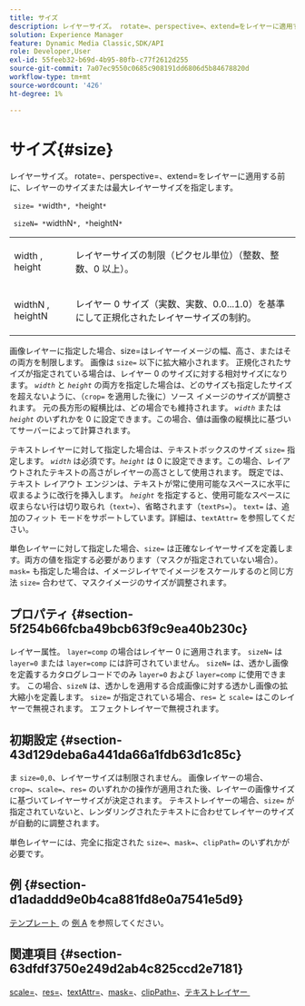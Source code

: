 ```yaml
---
title: サイズ
description: レイヤーサイズ。 rotate=、perspective=、extend=をレイヤーに適用する前に、レイヤーのサイズまたは最大レイヤーサイズを指定します。
solution: Experience Manager
feature: Dynamic Media Classic,SDK/API
role: Developer,User
exl-id: 55feeb32-b69d-4b95-80fb-c77f2612d255
source-git-commit: 7a07ec9550c0685c908191dd6806d5b84678820d
workflow-type: tm+mt
source-wordcount: '426'
ht-degree: 1%

---
```


# サイズ{#size}

レイヤーサイズ。 rotate=、perspective=、extend=をレイヤーに適用する前に、レイヤーのサイズまたは最大レイヤーサイズを指定します。

` size= *`width`*, *`height`*`

` sizeN= *`widthN`*, *`heightN`*`

<table id="simpletable_FBE17D736F93485AA0053BF447B4CC9F"> 
 <tr class="strow"> 
  <td class="stentry"> <p> <span class="codeph"> <span class="varname"> width </span>, <span class="varname"> height </span> </span> </p> </td> 
  <td class="stentry"> <p>レイヤーサイズの制限（ピクセル単位）（整数、整数、0 以上）。 </p> </td> 
 </tr> 
 <tr class="strow"> 
  <td class="stentry"> <p> <span class="codeph"> <span class="varname"> widthN </span>, <span class="varname"> heightN </span> </span> </p> </td> 
  <td class="stentry"> <p>レイヤー 0 サイズ（実数、実数、0.0...1.0）を基準にして正規化されたレイヤーサイズの制約。 </p> </td> 
 </tr> 
</table>

画像レイヤーに指定した場合、size=はレイヤーイメージの幅、高さ、またはその両方を制限します。 画像は `size=` 以下に拡大縮小されます。 正規化されたサイズが指定されている場合は、レイヤー 0 のサイズに対する相対サイズになります。 *`width`* と *`height`* の両方を指定した場合は、どのサイズも指定したサイズを超えないように、（`crop=` を適用した後に）ソース イメージのサイズが調整されます。 元の長方形の縦横比は、どの場合でも維持されます。 *`width`* または *`height`* のいずれかを 0 に設定できます。この場合、値は画像の縦横比に基づいてサーバーによって計算されます。

テキストレイヤーに対して指定した場合は、テキストボックスのサイズ `size=` 指定します。 *`width`* は必須です。*`height`* は 0 に設定できます。この場合、レイアウトされたテキストの高さがレイヤーの高さとして使用されます。 既定では、テキスト レイアウト エンジンは、テキストが常に使用可能なスペースに水平に収まるように改行を挿入します。 *`height`* を指定すると、使用可能なスペースに収まらない行は切り取られ（`text=`）、省略されます（`textPs=`）。 `text=` は、追加のフィット モードをサポートしています。詳細は、`textAttr=` を参照してください。

単色レイヤーに対して指定した場合、`size=` は正確なレイヤーサイズを定義します。両方の値を指定する必要があります（マスクが指定されていない場合）。 `mask=` も指定した場合は、イメージレイヤでイメージをスケールするのと同じ方法 `size=` 合わせて、マスクイメージのサイズが調整されます。

## プロパティ {#section-5f254b66fcba49bcb63f9c9ea40b230c}

レイヤー属性。 `layer=comp` の場合はレイヤー 0 に適用されます。 `sizeN=` は `layer=0` または `layer=comp` には許可されていません。 `sizeN=` は、透かし画像を定義するカタログレコードでのみ `layer=0` および `layer=comp` に使用できます。 この場合、`sizeN` は、透かしを適用する合成画像に対する透かし画像の拡大縮小を定義します。 `size=` が指定されている場合、`res=` と `scale=` はこのレイヤーで無視されます。 エフェクトレイヤーで無視されます。

## 初期設定 {#section-43d129deba6a441da66a1fdb63d1c85c}

ま `size=0,0`、レイヤーサイズは制限されません。 画像レイヤーの場合、`crop=`、`scale=`、`res=` のいずれかの操作が適用された後、レイヤーの画像サイズに基づいてレイヤーサイズが決定されます。 テキストレイヤーの場合、`size=` が指定されていないと、レンダリングされたテキストに合わせてレイヤーのサイズが自動的に調整されます。

単色レイヤーには、完全に指定された `size=`、`mask=`、`clipPath=` のいずれかが必要です。

## 例 {#section-d1adaddd9e0b4ca881fd8e0a7541e5d9}

[&#x200B; テンプレート &#x200B;](../../../../../is-api/http-ref/image-serving-api-ref/c-http-protocol-reference/c-templates/r-example-a.md#reference-c78ea82e8a1646738e764fa6685dfbac) の [&#x200B; 例 A](../../../../../is-api/http-ref/image-serving-api-ref/c-http-protocol-reference/c-templates/c-templates.md#concept-3cd2d2adae0e41b2979b9640244d4d3e) を参照してください。

## 関連項目 {#section-63dfdf3750e249d2ab4c825ccd2e7181}

[scale=](../../../../../is-api/http-ref/image-serving-api-ref/c-http-protocol-reference/c-command-reference/r-is-http-scale.md#reference-098c30cea1764f189e6f7c7e400cc065)、[res=](../../../../../is-api/http-ref/image-serving-api-ref/c-http-protocol-reference/c-command-reference/r-res.md#reference-3d6fe416801148dea0f786f2b5169e55)、[textAttr=](../../../../../is-api/http-ref/image-serving-api-ref/c-http-protocol-reference/c-command-reference/r-textattr.md#reference-ff00484fa3244286abeff34911f7ec0d)、[mask=](../../../../../is-api/http-ref/image-serving-api-ref/c-http-protocol-reference/c-command-reference/r-mask.md#reference-922254e027404fb890b850e2723ee06e)、[clipPath=](../../../../../is-api/http-ref/image-serving-api-ref/c-http-protocol-reference/c-command-reference/r-clippath.md#reference-8139b1b52dc54749b51b109521ddf83d)、[&#x200B; テキストレイヤー &#x200B;](../../../../../is-api/http-ref/image-serving-api-ref/c-http-protocol-reference/c-text-formatting/r-text-layers.md#reference-47e78cfb18134db5ab09e17af14a6a8f)
